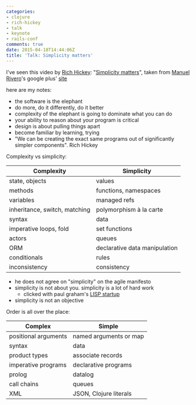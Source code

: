 ```yaml
---
categories:
- clojure
- rich-hickey
- talk
- keynote
- rails-conf
comments: true
date: 2015-04-18T14:44:06Z
title: 'Talk: Simplicity matters'
---
```


I've seen this video by [Rich Hickey][rich-hickey-twitter]: "[Simplicity matters][simplicity-matters-video]", taken from [Manuel Rivero][trikitrok]'s google plus' [site][via-this]

here are my notes:

  * the software is the elephant
  * do more, do it differently, do it better
  * complexity of the elephant is going to dominate what you can do
  * your ability to reason about your program is critical 
  * design is about pulling things apart
  * become familiar by learning, trying
  * "We can be creating the exact same programs out of significantly simpler components". Rich Hickey


Complexity vs simplicity:

|Complexity 	| Simplicity|
|---------------|----------|
|state, objects	| values|
|methods | functions, namespaces|
|variables | managed refs|
|inheritance, switch, matching  | polymorphism à la carte|
|syntax | data|
|imperative loops, fold | set functions|
|actors | queues|
|ORM | declarative data manipulation|
|conditionals | rules|
|inconsistency | consistency |

  * he does not agree on "simplicity" on the agile manifesto
  * simplicity is not about you. simplicity is a lot of hard work
    * clicked with paul graham's [LISP startup][article-beating-the-average]
  * simplicity is not an objective

Order is all over the place:


|Complex  | Simple|
|----------|-------|
|positional arguments | named arguments or map|
|syntax | data|
|product types  | associate records|
|imperative programs | declarative programs|
|prolog | datalog|
|call chains | queues|
|XML | JSON, Clojure literals|


[rich-hickey-twitter]: http://twitter.com/@richhickey
[simplicity-matters-video]: https://www.youtube.com/watch?v=rI8tNMsozo0
[via-this]: https://plus.google.com/u/0/117817370205182982732/posts/W6Gd9v67BgS?cfem=1
[trikitrok]: http://twitter.com/@trikitrok
[article-beating-the-average]: http://www.paulgraham.com/avg.html